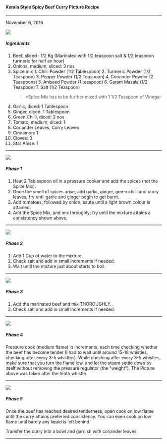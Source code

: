 #### Kerala Style Spicy Beef Curry Picture Recipe

---
November 6, 2016


![](images\1.jpg)

##### Ingredients

1. Beef, sliced : 1/2 Kg (Marinated with 1/2 teaspoon salt & 1/2 teaspoon turmeric for half an hour)
2. Onions, medium, sliced: 3 nos
3. Spice mix
       1. Chilli Powder (1/2 Tablespoon)
       2. Turmeric Powder (1/2 Teaspoon)
       3. Pepper Powder	(1/2 Teaspoon)
       4. Coriander Powder	(2 Teaspoons)
       5. Aniseed Powder (1 teaspoon)
       6. Garam Masala (1/2 Teaspoon)
       7. Salt (1/2 Teaspoon) 
     >\*Spice Mix has to be further mixed with 1 1/2 Teaspoon of Vinegar
4. Garlic, diced: 1 Tablespoon
5. Ginger, diced: 1 Tablespoon
6. Green Chilli, diced: 2 nos
7. Tomato, medium, diced: 1
8. Coriander Leaves, Curry Leaves
9. Cinnamon: 1 
10. Cloves: 3
11. Star Anise: 1

---
![](images\2.jpg)

##### Phase 1

1. Heat 2 Tablespoon oil in a pressure cooker and add the spices (not the Spice Mix).
2. Once the smell of spices arise, add garlic, ginger, green chilli and curry leaves; fry until garlic and ginger begin to get burnt.
3. Add tomatoes, followed by onion; saute until a light brown colour is attained.
4. Add the Spice Mix, and mix throughly; fry until the mixture attains a consistency shown above.

---
![](images\3.jpg)

##### Phase 2

1. Add 1 Cup of water to the mixture.
2. Check salt and add in small increments if needed.
3. Wait until the mixture just about starts to boil.

---
![](images\4.jpg)

##### Phase 3
1. Add the marinated beef and mix THOROUGHLY..
2. Check salt and add in small increments if needed.

---
![](images\5.jpg)

##### Phase 4

Pressure cook (medium flame) in increments, each time checking whether the beef has become tender (I had to wait until around 15-18 whistles, checking after every 3-5 whistles). While checking after every 3-5 whistles, make sure that you turn the flame low, and let the steam settle down by itself without removing the pressure regulator (the "weight"). The Picture above was taken after the tenth whistle.

---
![](images\6.jpg)

##### Phase 5
Once the beef has reached desired tenderness, open cook on low flame until the curry attains preferred consistency. You can even cook on low flame until barely any liquid is left behind.

Transfer the curry into a bowl and garnish with coriander leaves.

---